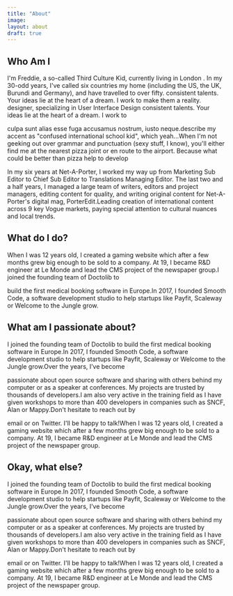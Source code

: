 ```yaml
---
title: "About"
image:
layout: about
draft: true
---
```


## Who Am I

I'm Freddie, a so-called Third Culture Kid, currently living in London . In my 30-odd years, I've called six countries my home (including the US, the UK, Burundi and Germany), and have travelled to over fifty.
consistent talents. Your ideas lie at the heart of a dream. I work to make them a reality. designer, specializing in User Interface Design consistent talents. Your ideas lie at the heart of a dream. I work to

culpa sunt alias esse fuga accusamus nostrum, iusto neque.describe
my accent as "confused international school kid", which yeah...When I'm not geeking out over grammar and punctuation (sexy stuff, I know), you'll either find me at the nearest pizza joint or en route to the airport. Because what could be better than pizza help to develop

In my six years at Net-A-Porter, I worked my way up from Marketing Sub Editor to Chief Sub Editor to Translations Managing Editor. The last two and a half years, I managed a large team of writers, editors and project managers, editing content for quality, and writing original content for Net-A-Porter's digital mag, PorterEdit.Leading creation
of international content across 9 key Vogue markets, paying special attention to cultural nuances and local trends. ​

## What do I do?

When I was 12 years old, I created a gaming website which after a few months grew big enough to be sold to a company. At 19, I became R&D engineer at Le Monde and lead the CMS project of the newspaper group.I joined the founding team of Doctolib to

build the first medical booking software in Europe.In 2017, I founded Smooth Code, a software development studio to help startups like Payfit, Scaleway or Welcome to the Jungle grow.

## What am I passionate about?

I joined the founding team of Doctolib to build the first medical booking software in Europe.In 2017, I founded Smooth Code, a software development studio to help startups like Payfit, Scaleway or Welcome to the Jungle grow.Over the years, I’ve become

passionate about open source software and sharing with others behind my computer or as a speaker at conferences. My projects are trusted by thousands of developers.I am also very active in the training field as I have given workshops to more than 400 developers in companies such as SNCF, Alan or Mappy.Don't hesitate to reach out by

email or on Twitter. I'll be happy to talk!When I was 12 years old, I created a gaming website which after a few months grew big enough to be sold to a company. At 19, I became R&D engineer at Le Monde and lead the CMS project of the newspaper group.

## Okay, what else?

I joined the founding team of Doctolib to build the first medical booking software in Europe.In 2017, I founded Smooth Code, a software development studio to help startups like Payfit, Scaleway or Welcome to the Jungle grow.Over the years, I’ve become

passionate about open source software and sharing with others behind my computer or as a speaker at conferences. My projects are trusted by thousands of developers.I am also very active in the training field as I have given workshops to more than 400 developers in companies such as SNCF, Alan or Mappy.Don't hesitate to reach out by

email or on Twitter. I'll be happy to talk!When I was 12 years old, I created a gaming website which after a few months grew big enough to be sold to a company. At 19, I became R&D engineer at Le Monde and lead the CMS project of the newspaper group.
